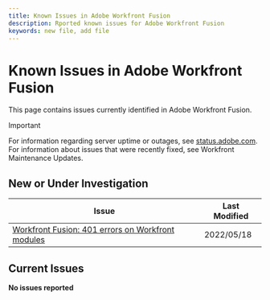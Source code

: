 ```yaml
---
title: Known Issues in Adobe Workfront Fusion
description: Rported known issues for Adobe Workfront Fusion
keywords: new file, add file
---
```


# Known Issues in Adobe Workfront Fusion

This page contains issues currently identified in Adobe Workfront Fusion.

>[!IMPORTANT]
>
>For information regarding server uptime or outages, see [status.adobe.com](https://status.adobe.com). For information about issues that were recently fixed, see Workfront Maintenance Updates.

## New or Under Investigation

|Issue  |Last Modified   | 
|---|---|
|[Workfront Fusion: 401 errors on Workfront modules](401-error-on-workfront-modules.md)   | 2022/05/18  | 
## Current Issues

**No issues reported**

<!--

Mark these two as fixed, or delete entirely
  + [Cannot scroll to view all scenario executions](cannot-scroll-to-view-all-scenario-executions.md)
  + [Data from custom forms not available in Workfront Fusion Workfront modules](data-from-custom-forms-not-available.md)

-->
